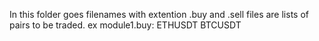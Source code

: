 In this folder goes filenames with extention .buy and .sell
files are lists of pairs to be traded.
ex module1.buy:
	ETHUSDT
	BTCUSDT